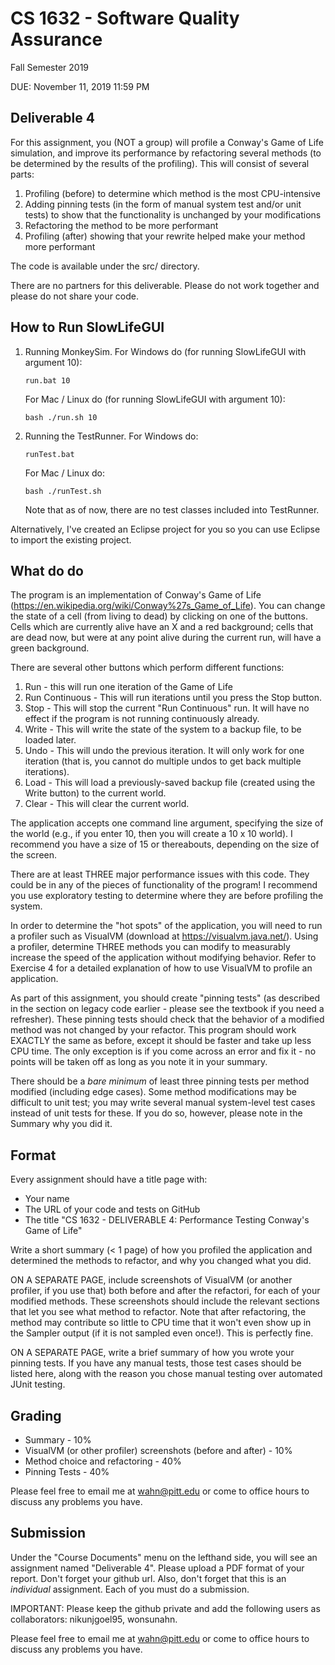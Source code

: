 # CS 1632 - Software Quality Assurance
Fall Semester 2019

DUE: November 11, 2019 11:59 PM

## Deliverable 4

For this assignment, you (NOT a group) will profile a Conway's Game of Life simulation, and improve its performance by refactoring several methods (to be determined by the results of the profiling).  This will consist of several parts:

1. Profiling (before) to determine which method is the most CPU-intensive
2. Adding pinning tests (in the form of manual system test and/or unit tests) to show that the functionality is unchanged by your modifications
2. Refactoring the method to be more performant
3. Profiling (after) showing that your rewrite helped make your method more performant

The code is available under the src/ directory.

There are no partners for this deliverable.  Please do not work together and please do not share your code.

## How to Run SlowLifeGUI

1. Running MonkeySim. For Windows do (for running SlowLifeGUI with argument 10):
    ```
    run.bat 10
    ```
    For Mac / Linux do (for running SlowLifeGUI with argument 10):
    ```
    bash ./run.sh 10
    ```
1. Running the TestRunner. For Windows do:
    ```
    runTest.bat
    ```
    For Mac / Linux do:
    ```
    bash ./runTest.sh
    ```    
    Note that as of now, there are no test classes included into TestRunner.

Alternatively, I've created an Eclipse project for you so you can use Eclipse to import the existing project.

## What do do

The program is an implementation of Conway's Game of Life (https://en.wikipedia.org/wiki/Conway%27s_Game_of_Life).  You can change the state of a cell (from living to dead) by clicking on one of the buttons.  Cells which are currently alive have an X and a red background; cells that are dead now, but were at any point alive during the current run, will have a green background.

There are several other buttons which perform different functions:

1. Run - this will run one iteration of the Game of Life
2. Run Continuous - This will run iterations until you press the Stop button.
3. Stop - This will stop the current "Run Continuous" run.  It will have no effect if the program is not running continuously already.
4. Write - This will write the state of the system to a backup file, to be loaded later.
5. Undo - This will undo the previous iteration.  It will only work for one iteration (that is, you cannot do multiple undos to get back multiple iterations).
6. Load - This will load a previously-saved backup file (created using the Write button) to the current world.
7. Clear - This will clear the current world.

The application accepts one command line argument, specifying the size of the world (e.g., if you enter 10, then you will create a 10 x 10 world).  I recommend you have a size of 15 or thereabouts, depending on the size of the screen.

There are at least THREE major performance issues with this code.  They could be in any of the pieces of functionality of the program!  I recommend you use exploratory testing to determine where they are before profiling the system.

In order to determine the "hot spots" of the application, you will need to run a profiler such as VisualVM (download at https://visualvm.java.net/).  Using a profiler, determine THREE methods you can modify to measurably increase the speed of the application without modifying behavior.  Refer to Exercise 4 for a detailed explanation of how to use VisualVM to profile an application.

As part of this assignment, you should create "pinning tests" (as described in the section on legacy code earlier - please see the textbook if you need a refresher).  These pinning tests should check that the behavior of a modified method was not changed by your refactor.  This program should work EXACTLY the same as before, except it should be faster and take up less CPU time.  The only exception is if you come across an error and fix it - no points will be taken off as long as you note it in your summary.

There should be a *bare minimum* of least three pinning tests per method modified (including edge cases).  Some method modifications may be difficult to unit test; you may write several manual system-level test cases instead of unit tests for these.  If you do so, however, please note in the Summary why you did it.

## Format
Every assignment should have a title page with:
* Your name
* The URL of your code and tests on GitHub
* The title "CS 1632 - DELIVERABLE 4: Performance Testing Conway's Game of Life"

Write a short summary (< 1 page) of how you profiled the application and determined the methods to refactor, and why you changed what you did.  

ON A SEPARATE PAGE, include screenshots of VisualVM (or another profiler, if you use that) both before and after the refactori, for each of your modified methods.  These screenshots should include the relevant sections that let you see what method to refactor.  Note that after refactoring, the method may contribute so little to CPU time that it won't even show up in the Sampler output (if it is not sampled even once!).  This is perfectly fine.

ON A SEPARATE PAGE, write a brief summary of how you wrote your pinning tests.  If you have any manual tests, those test cases should be listed here, along with the reason you chose manual testing over automated JUnit testing.

## Grading
* Summary - 10%
* VisualVM (or other profiler) screenshots (before and after) - 10% 
* Method choice and refactoring - 40%
* Pinning Tests - 40%

Please feel free to email me at wahn@pitt.edu or come to office hours to discuss any problems you have. 
 
## Submission
Under the "Course Documents" menu on the lefthand side, you will see an assignment named "Deliverable 4". Please upload a PDF format of your report.  Don't forget your github url.  Also, don't forget that this is an _individual_ assignment.  Each of you must do a submission.

IMPORTANT: Please keep the github private and add the following users as collaborators: nikunjgoel95, wonsunahn.

Please feel free to email me at wahn@pitt.edu or come to office hours to discuss any problems you have. 

